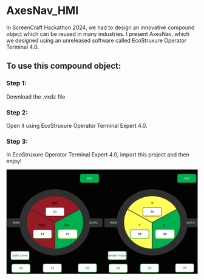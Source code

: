 # AxesNav_HMI
In ScreenCraft Hackathon 2024, we had to design an innovative compound object which can be reused in many industries. I present AxesNav, which we designed using an unreleased software called EcoStruxure Operator Terminal 4.0.
## To use this compound object:
### Step 1:
Download the .vxdz file
### Step 2:
Open it using EcoStruxure Operator Terminal Expert 4.0.
### Step 3:
In EcoStruxure Operator Terminal Expert 4.0, import this project and then enjoy!

![alt text](image.png)
